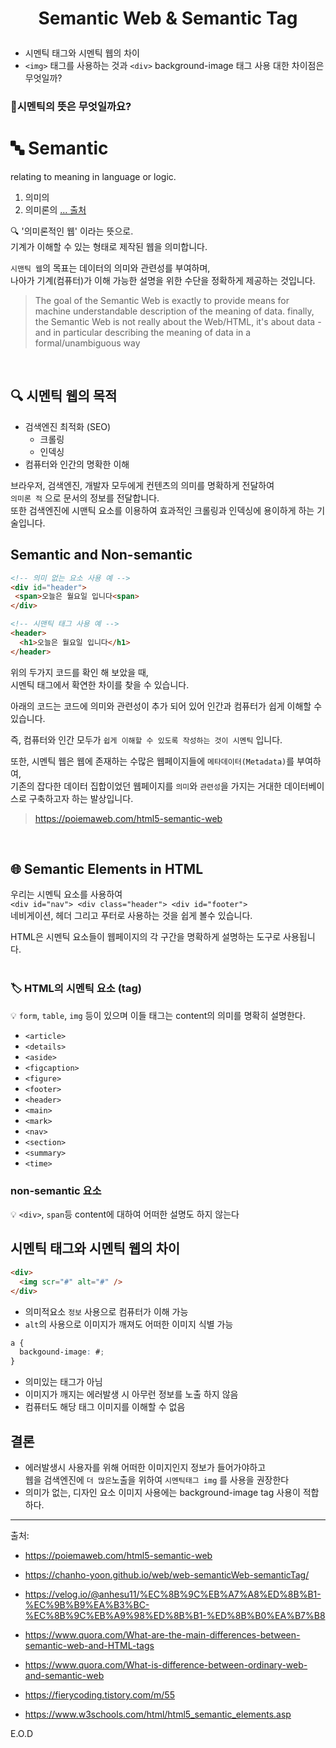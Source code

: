 # <p align="center"> Semantic Web & Semantic Tag

- 시멘틱 태그와 시멘틱 웹의 차이
- `<img>` 태그를 사용하는 것과 `<div>` background-image 태그 사용 대한 차이점은 무엇일까?

### 🤔시멘틱의 뜻은 무엇일까요?

# 🔤 Semantic

relating to meaning in language or logic.

1. 의미의
2. 의미론의 <a href="https://www.google.com/search?q=What+does+semantic+meaning&rlz=1C5CHFA_enKR1020KR1020&oq=What+does+semantic+meaning&aqs=chrome..69i57j0i19i512j0i8i15i19i30.458j0j9&sourceid=chrome&ie=UTF-8">... 출처</a>

🔍 '의미론적인 웹' 이라는 뜻으로. <br>
기계가 이해할 수 있는 형태로 제작된 웹을 의미합니다.

`시맨틱 웹`의 목표는 데이터의 의미와 관련성를 부여하며,<br>
나아가 기계(컴퓨터)가 이해 가능한 설명을 위한 수단을 정확하게 제공하는 것입니다.

> The goal of the Semantic Web is exactly to provide means for machine understandable description of the meaning of data. finally, the Semantic Web is not really about the Web/HTML, it's about data - and in particular describing the meaning of data in a formal/unambiguous way <br>

<br>

## 🔍 시멘틱 웹의 목적

- 검색엔진 최적화 (SEO)
  - 크롤링
  - 인덱싱
- 컴퓨터와 인간의 명확한 이해

브라우저, 검색엔진, 개발자 모두에게 컨텐츠의 의미를 명확하게 전달하여 <br> `의미론 적` 으로 문서의 정보를 전달합니다.<br>
또한 검색엔진에 시맨틱 요소를 이용하여 효과적인 크롤링과 인덱싱에 용이하게 하는 기술입니다.
<br>

## Semantic and Non-semantic

```html
<!-- 의미 없는 요소 사용 예 -->
<div id="header">
 <span>오늘은 월요일 입니다<span>
</div>
```

```html
<!-- 시맨틱 태그 사용 예 -->
<header>
  <h1>오늘은 월요일 입니다</h1>
</header>
```

위의 두가지 코드를 확인 해 보았을 때, <br>
시멘틱 태그에서 확연한 차이를 찾을 수 있습니다.<br>

아래의 코드는 코드에 의미와 관련성이 추가 되어 있어
인간과 컴퓨터가 쉽게 이해할 수 있습니다.

즉, 컴퓨터와 인간 모두가 `쉽게 이해할 수 있도록 작성하는 것이 시멘틱` 입니다.

또한, 시멘틱 웹은 웹에 존재하는 수많은 웹페이지들에 `메타데이터(Metadata)`를 부여하여,<br>
기존의 잡다한 데이터 집합이었던 웹페이지를 `의미`와 `관련성`을 가지는 거대한 데이터베이스로 구축하고자 하는 발상입니다.<br>

> https://poiemaweb.com/html5-semantic-web

<br>

## 🌐 Semantic Elements in HTML

우리는 시멘틱 요소를 사용하여 <br>
`<div id="nav"> <div class="header"> <div id="footer">` <br>
네비게이션, 헤더 그리고 푸터로 사용하는 것을 쉽게 볼수 있습니다.<br>

HTML은 시멘틱 요소들이 웹페이지의 각 구간을 명확하게 설명하는 도구로 사용됩니다.<br>
<br>

### 🏷 HTML의 시멘틱 요소 (tag)

💡 `form`, `table`, `img` 등이 있으며 이들 태그는 content의 의미를 명확히 설명한다.

- `<article>`
- `<details>`
- `<aside>`
- `<figcaption>`
- `<figure>`
- `<footer>`
- `<header>`
- `<main>`
- `<mark>`
- `<nav>`
- `<section>`
- `<summary>`
- `<time>`

### non-semantic 요소

💡 `<div>`, `span`등 content에 대하여 어떠한 설명도 하지 않는다

## 시멘틱 태그와 시멘틱 웹의 차이

```html
<div>
  <img scr="#" alt="#" />
</div>
```

- 의미적요소 `정보` 사용으로 컴퓨터가 이해 가능
- `alt`의 사용으로 이미지가 깨져도 어떠한 이미지 식별 가능

```css
a {
  backgound-image: #;
}
```

- 의미있는 태그가 아님
- 이미지가 깨지는 에러발생 시 아무런 정보를 노출 하지 않음
- 컴퓨터도 해당 태그 이미지를 이해할 수 없음

## 결론

- 에러발생시 사용자를 위해 어떠한 이미지인지 정보가 들어가야하고 <br> 웹을 검색엔진에 `더 많은`노출을 위하여 `시멘틱태그 img` 를 사용을 권장한다
- 의미가 없는, 디자인 요소 이미지 사용에는 background-image tag 사용이 적합하다.

<hr>
출처:
  
- https://poiemaweb.com/html5-semantic-web
  
- https://chanho-yoon.github.io/web/web-semanticWeb-semanticTag/

- https://velog.io/@anhesu11/%EC%8B%9C%EB%A7%A8%ED%8B%B1-%EC%9B%B9%EA%B3%BC-%EC%8B%9C%EB%A9%98%ED%8B%B1-%ED%8B%B0%EA%B7%B8

- https://www.quora.com/What-are-the-main-differences-between-semantic-web-and-HTML-tags

- https://www.quora.com/What-is-difference-between-ordinary-web-and-semantic-web

- https://fierycoding.tistory.com/m/55

- https://www.w3schools.com/html/html5_semantic_elements.asp

E.O.D
